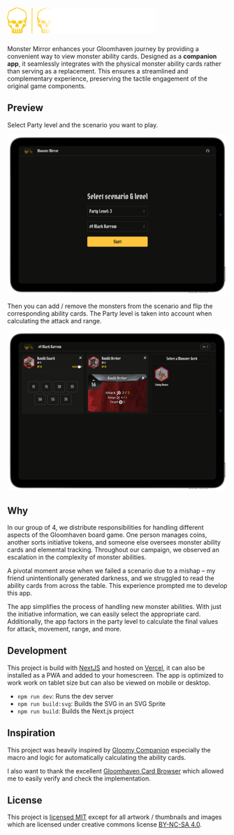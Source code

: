 # <a href="https://monster-mirror.janstevens.dev"><img src="docs/mm_logo.png" height="60" alt="Monster Mirror Logo" aria-label="monster-mirror.janstevens.dev" /></a>

Monster Mirror enhances your Gloomhaven journey by providing a convenient way to view monster ability cards. Designed as a **companion app**, it seamlessly integrates with the physical monster ability cards rather than serving as a replacement. This ensures a streamlined and complementary experience, preserving the tactile engagement of the original game components.

## Preview

Select Party level and the scenario you want to play.

![Home page](docs/mm_home-landscape.png)

Then you can add / remove the monsters from the scenario and flip the corresponding ability cards. The Party level is taken into account when calculating the attack and range.

![Scenario 1 overview](docs/mm_scenario_1-landscape.png)

## Why

In our group of 4, we distribute responsibilities for handling different aspects of the Gloomhaven board game. One person manages coins, another sorts initiative tokens, and someone else oversees monster ability cards and elemental tracking. Throughout our campaign, we observed an escalation in the complexity of monster abilities.

A pivotal moment arose when we failed a scenario due to a mishap – my friend unintentionally generated darkness, and we struggled to read the ability cards from across the table. This experience prompted me to develop this app.

The app simplifies the process of handling new monster abilities. With just the initiative information, we can easily select the appropriate card. Additionally, the app factors in the party level to calculate the final values for attack, movement, range, and more.

## Development

This project is build with [NextJS](https://github.com/vercel/next.js) and hosted on [Vercel](https://vercel.com), it can also be installed as a PWA and added to your homescreen. The app is optimized to work work on tablet size but can also be viewed on mobile or desktop.

- `npm run dev`: Runs the dev server
- `npm run build:svg`: Builds the SVG in an SVG Sprite
- `npm run build`: Builds the Next.js project

## Inspiration

This project was heavily inspired by [Gloomy Companion](https://github.com/johreh/gloomycompanion) especially the macro and logic for automatically calculating the ability cards.

I also want to thank the excellent [Gloomhaven Card Browser](https://github.com/cmlenius/gloomhaven-card-browser) which allowed me to easily verify and check the implementation.

## License

This project is [licensed MIT](./LICENSE) except for all artwork / thumbnails and images which are licensed under creative commons license [BY-NC-SA 4.0](https://creativecommons.org/licenses/by-nc-sa/4.0/).
